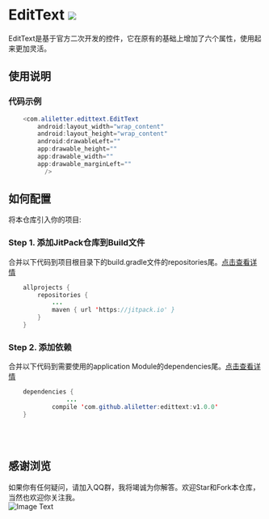 # EditText  [![](https://jitpack.io/v/aliletter/edittext.svg)](https://jitpack.io/#aliletter/edittext)
EditText是基于官方二次开发的控件，它在原有的基础上增加了六个属性，使用起来更加灵活。
## 使用说明
### 代码示例
```Java
    <com.aliletter.edittext.EditText
        android:layout_width="wrap_content"
        android:layout_height="wrap_content"
        android:drawableLeft=""
        app:drawable_height=""
        app:drawable_width=""
        app:drawable_marginLeft=""
          />
```
## 如何配置
将本仓库引入你的项目:
### Step 1. 添加JitPack仓库到Build文件
合并以下代码到项目根目录下的build.gradle文件的repositories尾。[点击查看详情](https://github.com/aliletter/CarouselBanner/blob/master/root_build.gradle.png)
```Java
	allprojects {
		repositories {
			...
			maven { url 'https://jitpack.io' }
		}
	}
```
### Step 2. 添加依赖   
合并以下代码到需要使用的application Module的dependencies尾。[点击查看详情](https://github.com/aliletter/CarouselBanner/blob/master/application_build.gradle.png)
```Java
	dependencies {
                ...
	        compile 'com.github.aliletter:edittext:v1.0.0'
	}
```
<br><br>
## 感谢浏览
如果你有任何疑问，请加入QQ群，我将竭诚为你解答。欢迎Star和Fork本仓库，当然也欢迎你关注我。
<br>
![Image Text](https://github.com/aliletter/CarouselBanner/blob/master/qq_group.png)
